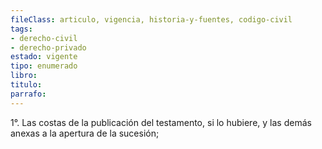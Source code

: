 ```yaml
---
fileClass: articulo, vigencia, historia-y-fuentes, codigo-civil
tags:
- derecho-civil
- derecho-privado
estado: vigente
tipo: enumerado
libro:
titulo:
parrafo:
---
```

1°. Las costas de la publicación del testamento, si lo hubiere, y las demás anexas a la apertura de la sucesión;